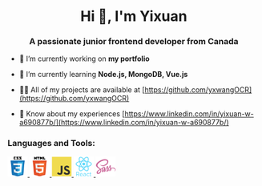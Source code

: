 <h1 align="center">Hi 👋, I'm Yixuan</h1>
<h3 align="center">A passionate junior frontend developer from Canada</h3>

- 🔭 I’m currently working on **my portfolio**

- 🌱 I’m currently learning **Node.js, MongoDB, Vue.js**

- 👨‍💻 All of my projects are available at [https://github.com/yxwangOCR](https://github.com/yxwangOCR)

- 📄 Know about my experiences [https://www.linkedin.com/in/yixuan-w-a690877b/](https://www.linkedin.com/in/yixuan-w-a690877b/)


<p align="left">
</p>

<h3 align="left">Languages and Tools:</h3>
<p align="left"> <a href="https://www.w3schools.com/css/" target="_blank" rel="noreferrer"> <img src="https://raw.githubusercontent.com/devicons/devicon/master/icons/css3/css3-original-wordmark.svg" alt="css3" width="40" height="40"/> </a> <a href="https://www.w3.org/html/" target="_blank" rel="noreferrer"> <img src="https://raw.githubusercontent.com/devicons/devicon/master/icons/html5/html5-original-wordmark.svg" alt="html5" width="40" height="40"/> </a> <a href="https://developer.mozilla.org/en-US/docs/Web/JavaScript" target="_blank" rel="noreferrer"> <img src="https://raw.githubusercontent.com/devicons/devicon/master/icons/javascript/javascript-original.svg" alt="javascript" width="40" height="40"/> </a> <a href="https://reactjs.org/" target="_blank" rel="noreferrer"> <img src="https://raw.githubusercontent.com/devicons/devicon/master/icons/react/react-original-wordmark.svg" alt="react" width="40" height="40"/> </a> <a href="https://sass-lang.com" target="_blank" rel="noreferrer"> <img src="https://raw.githubusercontent.com/devicons/devicon/master/icons/sass/sass-original.svg" alt="sass" width="40" height="40"/> </a> </p>
